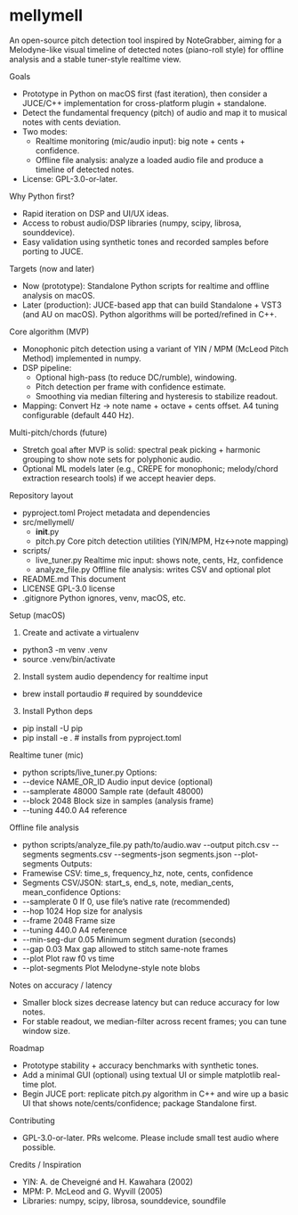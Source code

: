 # mellymell

An open-source pitch detection tool inspired by NoteGrabber, aiming for a Melodyne-like visual timeline of detected notes (piano-roll style) for offline analysis and a stable tuner-style realtime view.

Goals
- Prototype in Python on macOS first (fast iteration), then consider a JUCE/C++ implementation for cross-platform plugin + standalone.
- Detect the fundamental frequency (pitch) of audio and map it to musical notes with cents deviation.
- Two modes:
  - Realtime monitoring (mic/audio input): big note + cents + confidence.
  - Offline file analysis: analyze a loaded audio file and produce a timeline of detected notes.
- License: GPL-3.0-or-later.

Why Python first?
- Rapid iteration on DSP and UI/UX ideas.
- Access to robust audio/DSP libraries (numpy, scipy, librosa, sounddevice).
- Easy validation using synthetic tones and recorded samples before porting to JUCE.

Targets (now and later)
- Now (prototype): Standalone Python scripts for realtime and offline analysis on macOS.
- Later (production): JUCE-based app that can build Standalone + VST3 (and AU on macOS). Python algorithms will be ported/refined in C++.

Core algorithm (MVP)
- Monophonic pitch detection using a variant of YIN / MPM (McLeod Pitch Method) implemented in numpy.
- DSP pipeline:
  - Optional high-pass (to reduce DC/rumble), windowing.
  - Pitch detection per frame with confidence estimate.
  - Smoothing via median filtering and hysteresis to stabilize readout.
- Mapping: Convert Hz -> note name + octave + cents offset. A4 tuning configurable (default 440 Hz).

Multi-pitch/chords (future)
- Stretch goal after MVP is solid: spectral peak picking + harmonic grouping to show note sets for polyphonic audio.
- Optional ML models later (e.g., CREPE for monophonic; melody/chord extraction research tools) if we accept heavier deps.

Repository layout
- pyproject.toml          Project metadata and dependencies
- src/mellymell/
  - __init__.py
  - pitch.py              Core pitch detection utilities (YIN/MPM, Hz<->note mapping)
- scripts/
  - live_tuner.py         Realtime mic input: shows note, cents, Hz, confidence
  - analyze_file.py       Offline file analysis: writes CSV and optional plot
- README.md               This document
- LICENSE                 GPL-3.0 license
- .gitignore              Python ignores, venv, macOS, etc.

Setup (macOS)
1) Create and activate a virtualenv
- python3 -m venv .venv
- source .venv/bin/activate

2) Install system audio dependency for realtime input
- brew install portaudio   # required by sounddevice

3) Install Python deps
- pip install -U pip
- pip install -e .         # installs from pyproject.toml

Realtime tuner (mic)
- python scripts/live_tuner.py
Options:
- --device NAME_OR_ID     Audio input device (optional)
- --samplerate 48000      Sample rate (default 48000)
- --block 2048            Block size in samples (analysis frame)
- --tuning 440.0          A4 reference

Offline file analysis
- python scripts/analyze_file.py path/to/audio.wav --output pitch.csv --segments segments.csv --segments-json segments.json --plot-segments
Outputs:
- Framewise CSV: time_s, frequency_hz, note, cents, confidence
- Segments CSV/JSON: start_s, end_s, note, median_cents, mean_confidence
Options:
- --samplerate 0          If 0, use file’s native rate (recommended)
- --hop 1024              Hop size for analysis
- --frame 2048            Frame size
- --tuning 440.0          A4 reference
- --min-seg-dur 0.05      Minimum segment duration (seconds)
- --gap 0.03              Max gap allowed to stitch same-note frames
- --plot                  Plot raw f0 vs time
- --plot-segments         Plot Melodyne-style note blobs

Notes on accuracy / latency
- Smaller block sizes decrease latency but can reduce accuracy for low notes.
- For stable readout, we median-filter across recent frames; you can tune window size.

Roadmap
- Prototype stability + accuracy benchmarks with synthetic tones.
- Add a minimal GUI (optional) using textual UI or simple matplotlib real-time plot.
- Begin JUCE port: replicate pitch.py algorithm in C++ and wire up a basic UI that shows note/cents/confidence; package Standalone first.

Contributing
- GPL-3.0-or-later. PRs welcome. Please include small test audio where possible.

Credits / Inspiration
- YIN: A. de Cheveigné and H. Kawahara (2002)
- MPM: P. McLeod and G. Wyvill (2005)
- Libraries: numpy, scipy, librosa, sounddevice, soundfile

